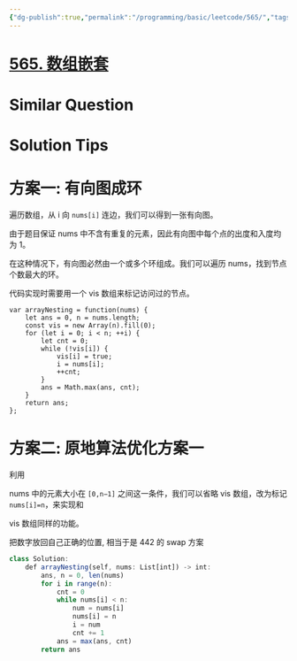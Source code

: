 ```yaml
---
{"dg-publish":true,"permalink":"/programming/basic/leetcode/565/","tags":["leetcode/graph/circle","leetcode/space/in-place","leetcode/unsolved","leetcode/array/natural-array","leetcode/hash-table"]}
---
```



# [565. 数组嵌套](https://leetcode.cn/problems/array-nesting/)

# Similar Question

# Solution Tips

# 方案一: 有向图成环

遍历数组，从 i 向 `nums[i]` 连边，我们可以得到一张有向图。

由于题目保证 nums 中不含有重复的元素，因此有向图中每个点的出度和入度均为 1。

在这种情况下，有向图必然由一个或多个环组成。我们可以遍历 nums，找到节点个数最大的环。

代码实现时需要用一个 vis 数组来标记访问过的节点。

```JS
var arrayNesting = function(nums) {
    let ans = 0, n = nums.length;
    const vis = new Array(n).fill(0);
    for (let i = 0; i < n; ++i) {
        let cnt = 0;
        while (!vis[i]) {
            vis[i] = true;
            i = nums[i];
            ++cnt;
        }
        ans = Math.max(ans, cnt);
    }
    return ans;
};
```

# 方案二: 原地算法优化方案一

利用

nums 中的元素大小在 `[0,n−1]` 之间这一条件，我们可以省略 vis 数组，改为标记 `nums[i]=n`，来实现和

vis 数组同样的功能。

把数字放回自己正确的位置, 相当于是 442 的 swap 方案

```js
class Solution:
    def arrayNesting(self, nums: List[int]) -> int:
        ans, n = 0, len(nums)
        for i in range(n):
            cnt = 0
            while nums[i] < n:
                num = nums[i]
                nums[i] = n
                i = num
                cnt += 1
            ans = max(ans, cnt)
        return ans
```
